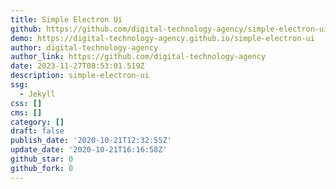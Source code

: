 ```yaml
---
title: Simple Electron Ui
github: https://github.com/digital-technology-agency/simple-electron-ui
demo: https://digital-technology-agency.github.io/simple-electron-ui
author: digital-technology-agency
author_link: https://github.com/digital-technology-agency
date: 2023-11-27T08:53:01.519Z
description: simple-electron-ui
ssg:
  - Jekyll
css: []
cms: []
category: []
draft: false
publish_date: '2020-10-21T12:32:55Z'
update_date: '2020-10-21T16:16:58Z'
github_star: 0
github_fork: 0
---
```

